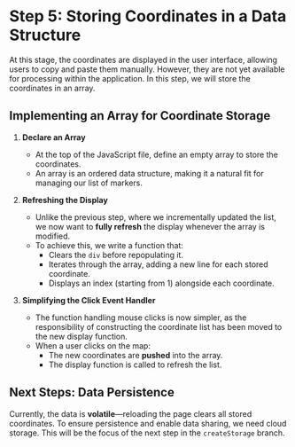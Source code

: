# Step 5: Storing Coordinates in a Data Structure

At this stage, the coordinates are displayed in the user interface, allowing users to copy and paste them manually. However, they are not yet available for processing within the application. In this step, we will store the coordinates in an array.

## Implementing an Array for Coordinate Storage

1. **Declare an Array**  
   - At the top of the JavaScript file, define an empty array to store the coordinates.  
   - An array is an ordered data structure, making it a natural fit for managing our list of markers.

2. **Refreshing the Display**  
   - Unlike the previous step, where we incrementally updated the list, we now want to **fully refresh** the display whenever the array is modified.  
   - To achieve this, we write a function that:
     - Clears the `div` before repopulating it.
     - Iterates through the array, adding a new line for each stored coordinate.
     - Displays an index (starting from 1) alongside each coordinate.

3. **Simplifying the Click Event Handler**  
   - The function handling mouse clicks is now simpler, as the responsibility of constructing the coordinate list has been moved to the new display function.  
   - When a user clicks on the map:
     - The new coordinates are **pushed** into the array.
     - The display function is called to refresh the list.

## Next Steps: Data Persistence

Currently, the data is **volatile**—reloading the page clears all stored coordinates. To ensure persistence and enable data sharing, we need cloud storage. This will be the focus of the next step in the `createStorage` branch.
